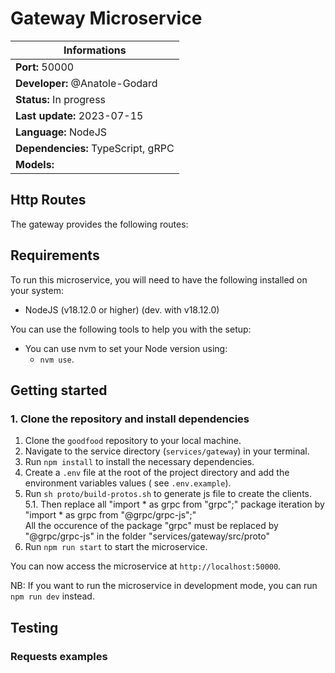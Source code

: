 # Gateway Microservice

| Informations                       |
|------------------------------------|
| **Port:** 50000                    |
| **Developer:** @Anatole-Godard     |
| **Status:** In progress            |
| **Last update:** 2023-07-15        |
| **Language:** NodeJS               |
| **Dependencies:** TypeScript, gRPC |
| **Models:**                        |

## Http Routes

The gateway provides the following routes:

[//]: # (TODO: Add routes)

## Requirements

To run this microservice, you will need to have the following installed on your system:

- NodeJS (v18.12.0 or higher) (dev. with v18.12.0)

You can use the following tools to help you with the setup:

- You can use nvm to set your Node version using:
    - `nvm use`.

## Getting started

### 1. Clone the repository and install dependencies

1. Clone the `goodfood` repository to your local machine.
2. Navigate to the service directory (`services/gateway`) in your terminal.
3. Run `npm install` to install the necessary dependencies.
4. Create a `.env` file at the root of the project directory and add the environment variables values (
   see `.env.example`).
5. Run `sh proto/build-protos.sh` to generate js file to create the clients.   
5.1. Then replace all "import * as grpc from "grpc";" package iteration by "import * as grpc from "@grpc/grpc-js";"  
All the occurence of the package "grpc" must be replaced by "@grpc/grpc-js" in the folder "services/gateway/src/proto" 
6. Run `npm run start` to start the microservice.

You can now access the microservice at `http://localhost:50000`.

NB: If you want to run the microservice in development mode, you can run `npm run dev` instead.

## Testing

### Requests examples

[//]: # (TODO: Add requests examples)